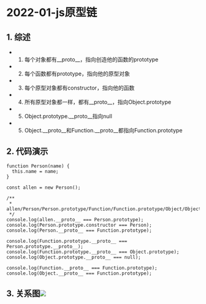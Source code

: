 # 2022-01-js原型链

## 1. 综述
- 1. 每个对象都有__proto__，指向创造他的函数的prototype
- 2. 每个函数都有prototype，指向他的原型对象
- 3. 每个原型对象都有constructor，指向他的函数
- 4. 所有原型对象都一样，都有__proto__，指向Object.prototype
- 5. Object.prototype.__proto__指向null
- 5. Object.__proto__和Function.__proto__都指向Function.prototype
## 2. 代码演示
```
function Person(name) {
  this.name = name;
}

const allen = new Person();

/**
 * allen/Person/Person.prototype/Function/Function.prototype/Object/Object.prototype/null
 */
console.log(allen.__proto__ === Person.prototype);
console.log(Person.prototype.constructor === Person);
console.log(Person.__proto__ === Function.prototype);

console.log(Function.prototype.__proto__ === Person.prototype.__proto__);
console.log(Function.prototype.__proto__ === Object.prototype);
console.log(Object.prototype.__proto__ === null);

console.log(Function.__proto__ === Function.prototype);
console.log(Object.__proto__ === Function.prototype);
```
## 3. 关系图![](https://images.gitee.com/uploads/images/2019/0510/175802_aa5eebf3_2047896.png#id=yqfw4&originHeight=744&originWidth=1301&originalType=binary&ratio=1&status=done&style=none)
